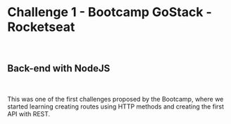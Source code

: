 <h1>Challenge 1 - Bootcamp GoStack - Rocketseat</h1>
<br>
<h2>Back-end with NodeJS</h2>
<br>
<p>This was one of the first challenges proposed by the Bootcamp, 
where we started learning creating routes using 
HTTP methods and creating the first API with REST.</p>
